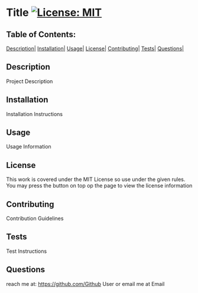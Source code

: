 # Title                      [![License: MIT](https://img.shields.io/badge/License-MIT-yellow.svg)](https://opensource.org/licenses/MIT)
## Table of Contents:
[Description|](#description)
[Installation|](#installation)
[Usage|](#usage)
[License|](#license)
[Contributing|](#contributing)
[Tests|](#tests)
[Questions|](#questions)


<a name="description"> </a>

## Description

Project Description
<a name="installation"> </a>

## Installation

Installation Instructions
<a name="usage"> </a>

## Usage

Usage Information
<a name="license"> </a>

## License
This work is covered under the MIT License so use under the given rules. You may press the button on top op the page to view the license information 

<a name="contributing"> </a>

## Contributing

Contribution Guidelines
<a name="tests"> </a>

## Tests

Test Instructions
<a name="questions"> </a>

## Questions

reach me at: https://github.com/Github User or email me at Email